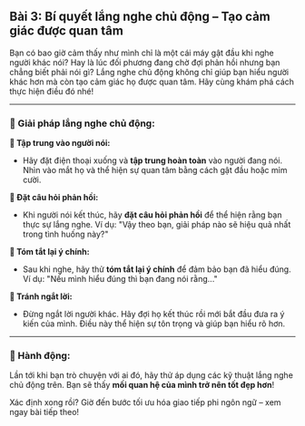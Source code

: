 ## Bài 3: Bí quyết lắng nghe chủ động – Tạo cảm giác được quan tâm

Bạn có bao giờ cảm thấy như mình chỉ là một cái máy gật đầu khi nghe người khác nói? Hay là lúc đối phương đang chờ đợi phản hồi nhưng bạn chẳng biết phải nói gì? Lắng nghe chủ động không chỉ giúp bạn hiểu người khác hơn mà còn tạo cảm giác họ được quan tâm. Hãy cùng khám phá cách thực hiện điều đó nhé!

---

### 📌 Giải pháp lắng nghe chủ động:

**🔹 Tập trung vào người nói:**
- Hãy đặt điện thoại xuống và **tập trung hoàn toàn** vào người đang nói. Nhìn vào mắt họ và thể hiện sự quan tâm bằng cách gật đầu hoặc mỉm cười.

**🔹 Đặt câu hỏi phản hồi:**
- Khi người nói kết thúc, hãy **đặt câu hỏi phản hồi** để thể hiện rằng bạn thực sự lắng nghe. Ví dụ: "Vậy theo bạn, giải pháp nào sẽ hiệu quả nhất trong tình huống này?"

**🔹 Tóm tắt lại ý chính:**
- Sau khi nghe, hãy thử **tóm tắt lại ý chính** để đảm bảo bạn đã hiểu đúng. Ví dụ: "Nếu mình hiểu đúng thì bạn đang nói rằng..."

**🔹 Tránh ngắt lời:**
- Đừng ngắt lời người khác. Hãy đợi họ kết thúc rồi mới bắt đầu đưa ra ý kiến của mình. Điều này thể hiện sự tôn trọng và giúp bạn hiểu rõ hơn.

---

### 🚀 Hành động:

Lần tới khi bạn trò chuyện với ai đó, hãy thử áp dụng các kỹ thuật lắng nghe chủ động trên. Bạn sẽ thấy **mối quan hệ của mình trở nên tốt đẹp hơn**!

Xác định xong rồi? Giờ đến bước tối ưu hóa giao tiếp phi ngôn ngữ – xem ngay bài tiếp theo!